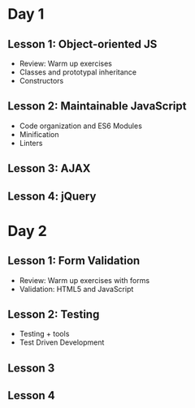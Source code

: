 # Day 1

## Lesson 1: Object-oriented JS

* Review: Warm up exercises
* Classes and prototypal inheritance
* Constructors


## Lesson 2: Maintainable JavaScript

* Code organization and ES6 Modules
* Minification
* Linters

## Lesson 3: AJAX


## Lesson 4: jQuery



# Day 2

## Lesson 1: Form Validation

* Review: Warm up exercises with forms
* Validation: HTML5 and JavaScript


## Lesson 2: Testing

* Testing + tools
* Test Driven Development


## Lesson 3


## Lesson 4
